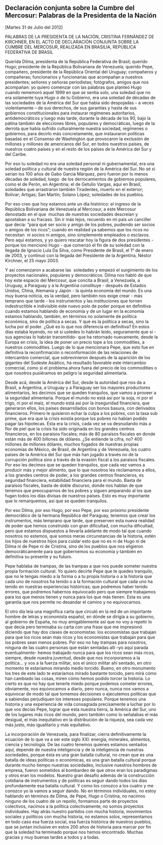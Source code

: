 Declaración conjunta sobre la Cumbre del Mercosur: Palabras de la Presidenta de la Nación
-----------------------------------------------------------------------------------------

[Martes 31 de Julio del 2012]

PALABRAS DE LA PRESIDENTA DE LA NACIÓN, CRISTINA FERNÁNDEZ DE KIRCHNER,
EN EL ACTO DE DECLARACIÓN CONJUNTA SOBRE LA CUMBRE DEL MERCOSUR,
REALIZADA EN BRASILIA, REPÚBLICA FEDERATIVA DE BRASIL

Querida Dilma, presidenta de la República Federativa de Brasil; querido
Hugo; presidente de la República Bolivariana de Venezuela; querido Pepe,
compañero, presidente de la República Oriental del Uruguay; compañeros y
compañeras; funcionarios y funcionarias que acompañan a nuestros
presidentes; señores y señoras periodistas; fotógrafos, amigos que nos
acompañan: yo quiero comenzar con las palabras que planteó Hugo cuando
rememoró aquel 1999 en que se sentía solo, una soledad que no era
solamente tuya Hugo o de tu Gobierno, era una soledad de décadas de las
sociedades de la América del Sur que había sido despojadas – a veces
violentamente – de sus derechos, de sus garantías y hasta de sus
gobiernos constitucionales para instaurar regímenes autoritarios,
antidemocráticos y luego más tarde, durante la década de los 90, bajo la
pátina también de elecciones libres, populares y democráticas, luego de
la derrota que había sufrido culturalmente nuestra sociedad, regímenes o
gobiernos, para decirlo más concretamente, que instauraron políticas
basadas en el Consenso de Washington que provocaron la exclusión de
millones y millones de americanos del Sur, en todos nuestros países, de
nuestros cuatro países y en el resto de los países de la América del Sur
y del Caribe.  

Por eso tu soledad no era una soledad personal ni gubernamental, era una
soledad política y cultural de nuestra región de la América del Sur. No
sé si serían los 100 años de Gabo García Márquez, pero fueron por lo
menos décadas de soledad, luego  de los derrocamientos de gobiernos
populares, como el de Perón, en Argentina; el de Getulio Vargas, aquí en
Brasil, soledades que arrastraron también Tiradentes, muerto en el
exterior; Bolívar; Artigas; San Martín; Solano López; soledades de los
pueblos.

Por eso creo que hoy estamos ante un día histórico: el ingreso de la
República Bolivariana de Venezuela al Mercosur, a este Mercosur
denostado en el que  muchas de nuestras sociedades descreían y apostaban
a su fracaso. Sin ir más lejos, recuerdo en mi país un canciller que
decía: “para qué ser socio y amigo de los pobres, pudiendo ser socios o
amigos de los ricos”; cuando en realidad ya sabemos que los ricos no
necesitan  ni socios ni amigos, sino simplemente empleados o esclavos.
Pero aquí estamos, y yo quiero rescatar hoy la figura de dos
presidentes - porque los mencionó Hugo - que comenzó el fin de su
soledad con la llegada de Ignacio Lula Da Silva, como Presidente de
Brasil, el 1° de enero de 2003, y continuó con la llegada del Presidente
de la Argentina, Néstor Kirchner, el 25 mayo 2003.

Y así comenzaron a acabarse las  soledades y empezó el surgimiento de
los proyectos nacionales, populares y democráticos. Dilma nos habló de
que hoy este espacio del Mercosur, que concita a Brasil, a Venezuela, a
Uruguay, a Paraguay y a la Argentina constituye - después de Estados
Unidos, China, Alemania y Japón - la quinta economía del mundo. Es una
muy buena noticia, es la verdad, pero también nos exige crear - más
temprano que tarde - los instrumentos y las instituciones que tornen
indestructible e indivisible este nuevo polo de poder porque en
definitiva cuando estamos hablando de economía y de un lugar en la
economía estamos hablando, también, en términos no solamente de política
económica, sino de política a secas. Y qué es la política a secas, sino
la lucha por el poder. ¿Qué es lo que nos diferencia en definitiva? En
estos días estaba leyendo, no sé si ustedes lo habrán leído, seguramente
que sí -sus agencias lo habrán transmitido- que ha retornado nuevamente,
desde la Europa en crisis, la idea de poner un precio tope a los
commodities, a nuestros commodities. Luego de lo que mencionara Pepe,
que esto fue en definitiva la reconfirmación o reconformación de las
relaciones de intercambio comercial, que sobrevinieron después de la
aparición de los gigantes del Sudeste Asiático, ha resultado favorable
este intercambio comercial, como si el problema ahora fuera del precio
de los commodities o que nosotros pusiéramos en peligro la seguridad
alimentaria.

Desde acá, desde la América del Sur, desde la autoridad que nos da a
Brasil, a Argentina, a Uruguay y a Paraguay ser los mayores productores
alimentarios, les decimos que se queden tranquilos, que vamos a proveer
a la seguridad alimentaria. Porque el mundo no está así por la soja, ni
por el trigo, ni por el maíz, el mundo está así por la inseguridad
financiera, que generaron ellos, los países desarrollados con bonos
basura, con derivados financieros. Primero le quisieron echar la culpa a
los pobres, con la tasa sub prime, que era que la crisis existía porque
los pobres no habían podido pagar las hipotecas. Ésta era la crisis,
cada vez se va desnudando más a flor de piel que la crisis ha sido
originada en los grandes centros financieros, en los paraísos fiscales;
más de 80 paraísos fiscales en donde están más de 400 billones de
dólares. ¿Se entiende la cifra, no? 400 millones de millones dólares,
muchos fugados de nuestras propias economías de México, de Brasil, de
Argentina y de Venezuela, los cuatro países de la América del Sur que
más han jugado a través no de la corrupción política sino a través de la
evasión fiscal a los paraísos fiscales. Por eso les decimos que se
queden tranquilos, que cada vez vamos a producir más y mejor alimento,
que lo que nosotros les reclamamos a ellos, a los grandes centros de
poder, a los grandes centros financieros, es seguridad financiera,
estabilidad financiera para el mundo. Basta de paraísos fiscales, basta
de doble discurso, donde nos hablan de que tenemos que preocuparnos de
los pobres y siguen amparando al los que fugan todos los días divisas de
nuestros países. Esto es muy importante que lo remarquemos, así que se
queden tranquilos.

Por eso Dilma, por eso Hugo, por eso Pepe, por eso próximo presidente
democrático de la hermana República del Paraguay, tenemos que crear los
instrumentos, más temprano que tarde, que preserven esta nueva realidad
de poder que hemos construido con gran dificultad, con mucha dificultad,
pero que estamos dispuestos a llevarla adelante de modo tal que cuando
nosotros no estemos, que somos meras circunstancias de la historia,
estén los hijos de nuestros hijos para cuidar esto que no es ni de Hugo
ni de Dilma ni de Pepe ni de Cristina, sino de los pueblos que nos
eligieron democráticamente para que gobernemos su economía y también en
definitiva su presente y su futuro.

Pepe hablaba de trampas, de las trampas a que nos puede someter nuestra
propia formación cultural. Yo quiero decirte Pepe que te quedes
tranquilo, que no le tengas miedo a la forma o a tu propia historia o a
la historia que cada uno de nosotros ha tenido o a la formación cultural
que cada uno ha tenido en nuestras experiencias históricas; que podremos
haber tenido errores, que podremos habernos equivocado pero que siempre
trabajamos para los que menos tienen y nunca para los que más tienen.
Esta es una garantía que nos permite no desandar el camino y no
equivocarnos.

El otro día leía una magnífica carta que circuló en la red de un
importante hombre de letras y economista español, en dónde se dirigía a
su gobierno, al gobierno de España, no muy amigablemente así que no voy
a repetir lo que decía pero terminaba su carta con una frase que me
impresionó diciendo que hay dos clases de economistas: los economistas
que trabajan para que los ricos sean más ricos y los economistas que
trabajan para que los pobres sean menos pobres. Por eso no hay trampas
para nosotros, ninguna de las cuatro personas que están sentadas allí
–yo aquí parada eventualmente- hemos trabajado nunca para que los ricos
sean más ricos, siempre, desde nuestra juventud, desde que nos
incorporamos a la política… y vos a la fuerza militar, sos el único
militar ahí sentado, en otro momento te estaríamos mirando medio
torcido. Bueno, en otro monumento los tres de este lado te estaríamos
mirado bastante torcido, pero mirá cómo han cambiado las cosas, miren
cómo hemos podido torcer la historia. Lo cierto es que no hay que
tenerle miedo porque podemos cometer errores, obviamente, nos
equivocamos a diario, pero nunca, nunca nos vamos a equivocar de modo
tal que tomemos decisiones o ejecutemos políticas que a sabiendas
perjudiquen los intereses populares. Porque tenemos una historia y una
experiencia de vida consagrada precisamente a luchar por lo que vos
decías Pepe, lograr que esta nuestra tierra, la América del Sur, uno de
los lugares más ricos del mundo, pero también como lo señalabas el más
desigual, el más inequitativo en la distribución de la riqueza, sea cada
vez más justo, más igualitario y más equitativo.

La incorporación de Venezuela, para finalizar, cierra definitivamente la
ecuación de lo que va a ser este siglo XXI: energía, minerales,
alimentos, ciencia y tecnología. De las cuatro tenemos quienes estamos
sentados aquí, depende de nuestra inteligencia y de la inteligencia de
nuestras sociedades, porque ésta es una gran batalla cultural, no crean
que es una batalla de ideas políticas o económicas, es una gran batalla
cultural porque durante mucho tiempo nuestras sociedades, inclusive
nuestros hombres de empresa, fueron sometidos al bombardeo de que otros
eran los paradigmas y otros eran los modelos. Nuestro gran desafío
además de la construcción cotidiana de instrumentos y de políticas es
seguir dando todos los días profundamente esa batalla cultural. Y como
los conozco a los cuatro y me conozco yo la vamos a seguir dando. No en
términos individuales, no estoy hablando en términos de Dilma, de Pepe,
Hugo o Cristina, no nacimos ninguno de los cuatro de un repollo,
formamos parte de proyectos colectivos, nacimos a la política
colectivamente, no somos proyectos individuales. Hay atrás nuestro
partidos con mucha historia, movimientos sociales y políticos con mucha
historia, no estamos solos, representamos en todo caso esa fuerza
social, esa fuerza histórica de nuestros pueblos, que se juntan
inclusive en estos 200 años de historia para marcar por fin que la
soledad ha terminado porque nos hemos encontrado. Muchas gracias y muy
buenas tardes a todos y a todas.
